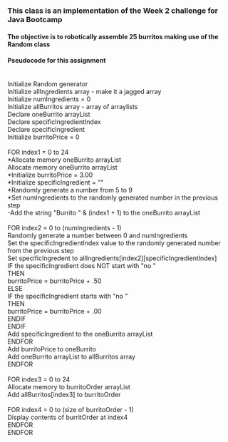 ### This class is an implementation of the Week 2 challenge for Java Bootcamp
#### The objective is to robotically assemble 25 burritos making use of the Random class 


#### Pseudocode for this assignment 
\
Initialize Random generator\
Initialize allIngredients array - make it a jagged array\
Initialize numIngredients = 0\
Initialize allBurritos array - array of arraylists\
Declare oneBurrito arrayList\
Declare specificIngredientIndex\
Declare specificIngredient\
Initialize burritoPrice = 0\
\
FOR index1 = 0 to 24\
   *Allocate memory oneBurrito arrayList\
	Allocate memory oneBurrito arrayList\
   *Initialize burritoPrice = 3.00\
   *Initialize specificIngredient = ""\
   *Randomly generate a number from 5 to 9\
   *Set numIngredients to the randomly generated number in the previous step\
   -Add the string "Burrito " & (index1 + 1) to the oneBurrito arrayList\
   \
   FOR index2 = 0 to (numIngredients - 1)\
      Randomly generate a number between 0 and numIngredients\
       Set the specificIngredientIndex value to the randomly generated number from the previous step\
       Set specificIngredent to allIngredients[index2][specificIngredientIndex]\
       IF the specificIngredient does NOT start with "no "\
       THEN\
          burritoPrice = burritoPrice + .50\
       ELSE\
          IF the specificIngredient starts with "no "\
          THEN\
             burritoPrice = burritoPrice + .00\
          ENDIF\
       ENDIF\
       Add specificIngredient to the oneBurrito arrayList\
   ENDFOR\
   Add burritoPrice to oneBurrito\
   Add oneBurrito arrayList to allBurritos array\
ENDFOR\
\
FOR index3 = 0 to 24\
   Allocate memory to burritoOrder arrayList\
   Add allBurritos[index3] to burritoOrder\
   \
   FOR index4 = 0 to (size of burritoOrder - 1)\
      Display contents of burritOrder at index4\
   ENDFOR\
ENDFOR 

